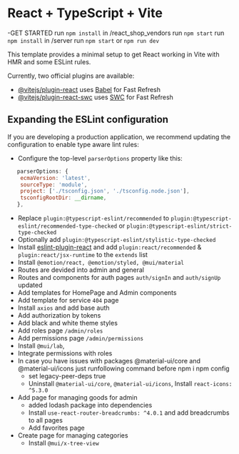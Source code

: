 # React + TypeScript + Vite

-GET STARTED
   run `npm install` in /react_shop_vendors
      run `npm start`
   run `npm install` in /server
      run `npm start` or `npm run dev`
   
This template provides a minimal setup to get React working in Vite with HMR and some ESLint rules.

Currently, two official plugins are available:

- [@vitejs/plugin-react](https://github.com/vitejs/vite-plugin-react/blob/main/packages/plugin-react/README.md) uses [Babel](https://babeljs.io/) for Fast Refresh
- [@vitejs/plugin-react-swc](https://github.com/vitejs/vite-plugin-react-swc) uses [SWC](https://swc.rs/) for Fast Refresh

## Expanding the ESLint configuration

If you are developing a production application, we recommend updating the configuration to enable type aware lint rules:

- Configure the top-level `parserOptions` property like this:

```js
   parserOptions: {
    ecmaVersion: 'latest',
    sourceType: 'module',
    project: ['./tsconfig.json', './tsconfig.node.json'],
    tsconfigRootDir: __dirname,
   },
```
- Replace `plugin:@typescript-eslint/recommended` to `plugin:@typescript-eslint/recommended-type-checked` or `plugin:@typescript-eslint/strict-type-checked`
- Optionally add `plugin:@typescript-eslint/stylistic-type-checked`
- Install [eslint-plugin-react](https://github.com/jsx-eslint/eslint-plugin-react) and add `plugin:react/recommended` & `plugin:react/jsx-runtime` to the `extends` list
- Install `@emotion/react, @emotion/styled, @mui/material`
- Routes are devided into admin and general
- Routes and components for auth pages `auth/signIn` and `auth/signUp` updated
- Add templates for HomePage and Admin components
- Add template for service `404` page
- Install `axios` and add base auth
- Add authorization by tokens
- Add black and white theme styles
- Add roles page `/admin/roles`
- Add permissions page `/admin/permissions`
- Install `@mui/lab`,
- Integrate permissions with roles
- In case you have issues with packages @material-ui/core and @material-ui/icons just runfollowing command before npm i npm config 
  - set legacy-peer-deps true
  - Uninstall `@material-ui/core`, `@material-ui/icons`, Install `react-icons: ^5.3.0`
- Add page for managing goods for admin
  - added lodash package into dependencies
  - Install `use-react-router-breadcrumbs: ^4.0.1` and add breadcrumbs to all pages
  - Add favorites page
- Create page for managing categories
  - Install `@mui/x-tree-view`


